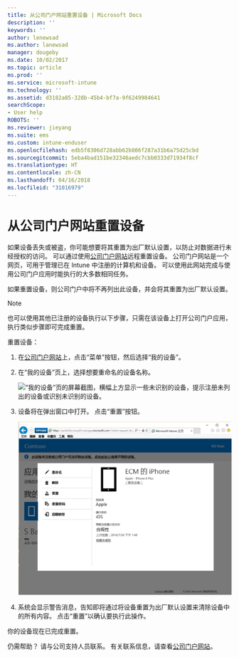 ```yaml
---
title: 从公司门户网站重置设备 | Microsoft Docs
description: ''
keywords: ''
author: lenewsad
ms.author: lanewsad
manager: dougeby
ms.date: 10/02/2017
ms.topic: article
ms.prod: ''
ms.service: microsoft-intune
ms.technology: ''
ms.assetid: d3182a85-328b-45b4-bf7a-9f6249984641
searchScope:
- User help
ROBOTS: ''
ms.reviewer: jieyang
ms.suite: ems
ms.custom: intune-enduser
ms.openlocfilehash: edb5f8306d728abb62b806f287a31b6a75d25cbd
ms.sourcegitcommit: 5eba4bad151be32346aedc7cbb0333d71934f8cf
ms.translationtype: HT
ms.contentlocale: zh-CN
ms.lasthandoff: 04/16/2018
ms.locfileid: "31016979"
---
```

# <a name="reset-your-device-from-the-company-portal-website"></a>从公司门户网站重置设备

如果设备丢失或被盗，你可能想要将其重置为出厂默认设置，以防止对数据进行未经授权的访问。 可以通过使用[公司门户网站](https://portal.manage.microsoft.com#HelpDeskDialog)远程重置设备。 公司门户网站是一个网页，可用于管理已在 Intune 中注册的计算机和设备。 可以使用此网站完成与使用公司门户应用时能执行的大多数相同任务。

如果重置设备，则公司门户中将不再列出此设备，并会将其重置为出厂默认设置。

> [!Note]
> 也可以使用其他已注册的设备执行以下步骤，只需在该设备上打开公司门户应用，执行类似步骤即可完成重置。 

重置设备：

1. 在[公司门户网站](https://portal.manage.microsoft.com#HelpDeskDialog)上，点击“菜单”按钮，然后选择“我的设备”。

2. 在“我的设备”页上，选择想要重命名的设备名称。

   ![“我的设备”页的屏幕截图，横幅上方显示一些未识别的设备，提示注册未列出的设备或识别未识别的设备。](./media/macOS_enroll_002_tap_here_banner.png)

3. 设备将在弹出窗口中打开。 点击“重置”按钮。

   ![公司门户网站上已选设备的所有选项，包括重命名、删除、重置设备、重置密码和远程锁定。 ](./media/iwp-screen-with-all-options.png)

4. 系统会显示警告消息，告知即将通过将设备重置为出厂默认设置来清除设备中的所有内容。 点击“重置”以确认要执行此操作。

你的设备现在已完成重置。

仍需帮助？ 请与公司支持人员联系。 有关联系信息，请查看[公司门户网站](https://portal.manage.microsoft.com#HelpDeskDialog)。
